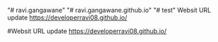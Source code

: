 "# ravi.gangawane" 
"# ravi.gangawane.github.io" 
"# test" 
Websit URL update
https://developerravi08.github.io/

#Websit URL update
https://developerravi08.github.io/
